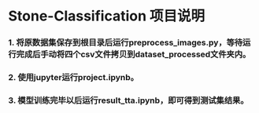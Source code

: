 # Stone-Classification 项目说明
### 1. 将原数据集保存到根目录后运行preprocess_images.py，等待运行完成后手动将四个csv文件拷贝到dataset_processed文件夹内。
### 2. 使用jupyter运行project.ipynb。
### 3. 模型训练完毕以后运行result_tta.ipynb，即可得到测试集结果。

